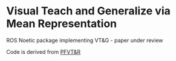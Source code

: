 # Visual Teach and Generalize via Mean Representation

ROS Noetic package implementing VT&G - paper under review

Code is derived from [PFVT&R](https://github.com/Zdeeno/pfvtr)
